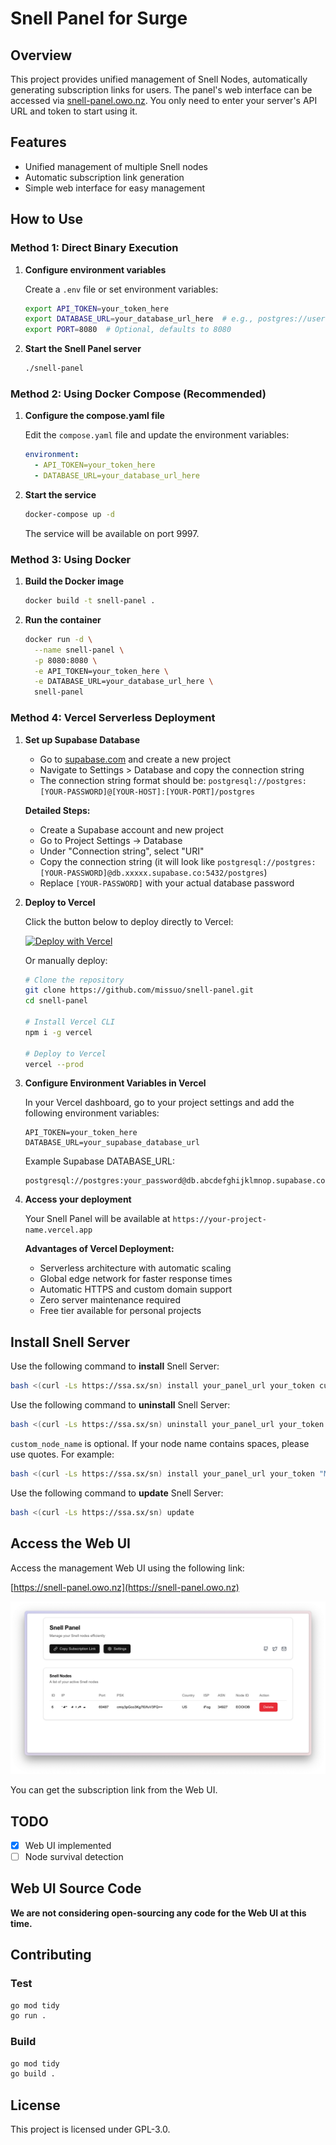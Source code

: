 # Snell Panel for Surge

## Overview

This project provides unified management of Snell Nodes, automatically generating subscription links for users. The panel's web interface can be accessed via [snell-panel.owo.nz](http://snell-panel.owo.nz). You only need to enter your server's API URL and token to start using it. 

## Features

- Unified management of multiple Snell nodes
- Automatic subscription link generation
- Simple web interface for easy management

## How to Use

### Method 1: Direct Binary Execution

1. **Configure environment variables**

   Create a `.env` file or set environment variables:

   ```bash
   export API_TOKEN=your_token_here
   export DATABASE_URL=your_database_url_here  # e.g., postgres://user:pass@host:port/dbname
   export PORT=8080  # Optional, defaults to 8080
   ```

2. **Start the Snell Panel server**

   ```bash
   ./snell-panel
   ```

### Method 2: Using Docker Compose (Recommended)

1. **Configure the compose.yaml file**

   Edit the `compose.yaml` file and update the environment variables:

   ```yaml
   environment:
     - API_TOKEN=your_token_here
     - DATABASE_URL=your_database_url_here
   ```

2. **Start the service**

   ```bash
   docker-compose up -d
   ```

   The service will be available on port 9997.

### Method 3: Using Docker

1. **Build the Docker image**

   ```bash
   docker build -t snell-panel .
   ```

2. **Run the container**

   ```bash
   docker run -d \
     --name snell-panel \
     -p 8080:8080 \
     -e API_TOKEN=your_token_here \
     -e DATABASE_URL=your_database_url_here \
     snell-panel
   ```

### Method 4: Vercel Serverless Deployment

1. **Set up Supabase Database**

   - Go to [supabase.com](https://supabase.com) and create a new project
   - Navigate to Settings > Database and copy the connection string
   - The connection string format should be: `postgresql://postgres:[YOUR-PASSWORD]@[YOUR-HOST]:[YOUR-PORT]/postgres`

   **Detailed Steps:**
   - Create a Supabase account and new project
   - Go to Project Settings → Database
   - Under "Connection string", select "URI" 
   - Copy the connection string (it will look like `postgresql://postgres:[YOUR-PASSWORD]@db.xxxxx.supabase.co:5432/postgres`)
   - Replace `[YOUR-PASSWORD]` with your actual database password

2. **Deploy to Vercel**

   Click the button below to deploy directly to Vercel:

   [![Deploy with Vercel](https://vercel.com/button)](https://vercel.com/new/clone?repository-url=https://github.com/missuo/snell-panel)

   Or manually deploy:

   ```bash
   # Clone the repository
   git clone https://github.com/missuo/snell-panel.git
   cd snell-panel

   # Install Vercel CLI
   npm i -g vercel

   # Deploy to Vercel
   vercel --prod
   ```

3. **Configure Environment Variables in Vercel**

   In your Vercel dashboard, go to your project settings and add the following environment variables:

   ```
   API_TOKEN=your_token_here
   DATABASE_URL=your_supabase_database_url
   ```

   Example Supabase DATABASE_URL:
   ```
   postgresql://postgres:your_password@db.abcdefghijklmnop.supabase.co:5432/postgres
   ```

4. **Access your deployment**

   Your Snell Panel will be available at `https://your-project-name.vercel.app`

   **Advantages of Vercel Deployment:**
   - Serverless architecture with automatic scaling
   - Global edge network for faster response times
   - Automatic HTTPS and custom domain support
   - Zero server maintenance required
   - Free tier available for personal projects

## Install Snell Server

Use the following command to **install** Snell Server:

```bash
bash <(curl -Ls https://ssa.sx/sn) install your_panel_url your_token custom_node_name
```

Use the following command to **uninstall** Snell Server:

```bash
bash <(curl -Ls https://ssa.sx/sn) uninstall your_panel_url your_token custom_node_name
```

`custom_node_name` is optional. If your node name contains spaces, please use quotes. For example:

```bash
bash <(curl -Ls https://ssa.sx/sn) install your_panel_url your_token "My Node Name"
```

Use the following command to **update** Snell Server:
```bash
bash <(curl -Ls https://ssa.sx/sn) update
```

## Access the Web UI

Access the management Web UI using the following link:

[https://snell-panel.owo.nz](https://snell-panel.owo.nz)

![Snell Panel](./screenshots/web.png)

You can get the subscription link from the Web UI.

## TODO

- [x] Web UI implemented
- [ ] Node survival detection

## Web UI Source Code

**We are not considering open-sourcing any code for the Web UI at this time.**

## Contributing

### Test

```bash
go mod tidy
go run .
```

### Build

```bash
go mod tidy
go build .
```

## License

This project is licensed under GPL-3.0.